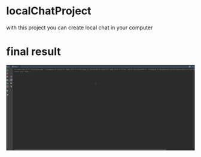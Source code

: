 # localChatProject
with this project you can create local chat in your computer

# final result
![Alt text](./run.gif?raw=true "Title")